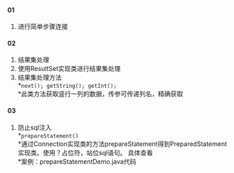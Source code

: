 #### 01
1. 进行简单步骤连接  
#### 02  
1. 结果集处理  
2. 使用ResultSet实现类进行结果集处理
3. 结果集处理方法  
*`next(); getString(); getInt();`  
*此类方法获取竖行一列的数据，传参可传递列名，精确获取
#### 03  
1. 防止sql注入  
*`prepareStatement()`  
*通过Connection实现类的方法prepareStatement得到PreparedStatement实现类。使用？占位符，站位sql语句。
具体查看  
*案例：prepareStatementDemo.java代码
